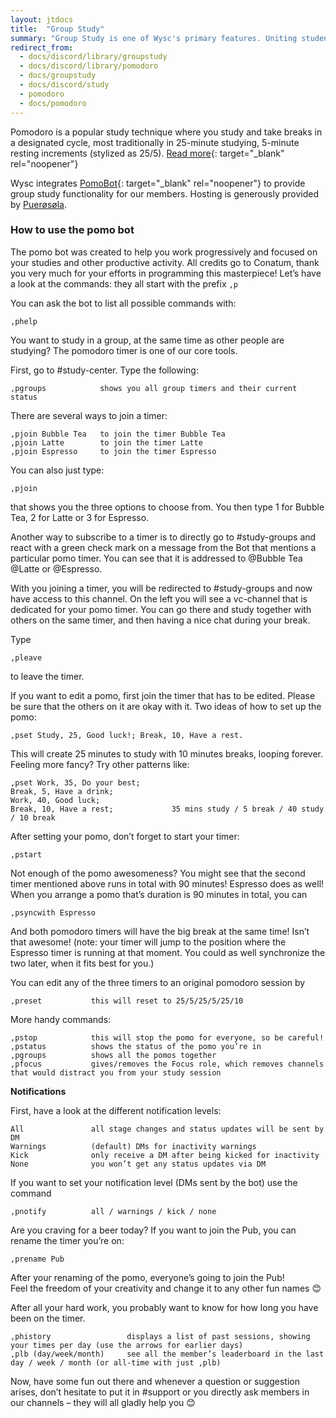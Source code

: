 ```yaml
---
layout: jtdocs
title:  "Group Study"
summary: "Group Study is one of Wysc's primary features. Uniting students from across borders, timezones, and subjects, Wysc's Group Study services help create a warm, comfortable environment for everyone to study together."
redirect_from:
  - docs/discord/library/groupstudy
  - docs/discord/library/pomodoro
  - docs/groupstudy
  - docs/discord/study
  - pomodoro
  - docs/pomodoro
---
```


Pomodoro is a popular study technique where you study and take breaks in a designated cycle, most traditionally in 25-minute studying, 5-minute resting increments (stylized as 25/5). [Read more](https://en.wikipedia.org/wiki/Pomodoro_Technique){: target="_blank" rel="noopener"}

Wysc integrates [PomoBot](https://github.com/Intery/PomoBot){: target="_blank" rel="noopener"} to provide group study functionality for our members. Hosting is generously provided by [Puerøsøla](/docs/credits#PomoBot).

### How to use the pomo bot

The pomo bot was created to help you work progressively and focused on your studies and other productive activity. All credits go to Conatum, thank you very much for your efforts in programming this masterpiece!
Let’s have a look at the commands: they all start with the prefix `,p`

You can ask the bot to list all possible commands with:
```
,phelp
```

You want to study in a group, at the same time as other people are studying? The pomodoro timer is one of our core tools.

First, go to #study-center. Type the following:
```
,pgroups            shows you all group timers and their current status
```

There are several ways to join a timer:
```
,pjoin Bubble Tea   to join the timer Bubble Tea
,pjoin Latte        to join the timer Latte
,pjoin Espresso     to join the timer Espresso
```

You can also just type:
```
,pjoin
```
that shows you the three options to choose from. You then type 1 for Bubble Tea, 2 for Latte or 3 for Espresso.

Another way to subscribe to a timer is to directly go to #study-groups and react with a green check mark on a message from the Bot that mentions a particular pomo timer. You can see that it is addressed to @Bubble Tea @Latte or @Espresso.

With you joining a timer, you will be redirected to #study-groups and now have access to this channel. On the left you will see a vc-channel that is dedicated for your pomo timer. You can go there and study together with others on the same timer, and then having a nice chat during your break.

Type
```
,pleave
```
to leave the timer.

If you want to edit a pomo, first join the timer that has to be edited. Please be sure that the others on it are okay with it. Two ideas of how to set up the pomo:
```
,pset Study, 25, Good luck!; Break, 10, Have a rest.
```
This will create 25 minutes to study with 10 minutes breaks, looping forever. Feeling more fancy? Try other patterns like:
```
,pset Work, 35, Do your best;
Break, 5, Have a drink;
Work, 40, Good luck;
Break, 10, Have a rest;             35 mins study / 5 break / 40 study / 10 break
```

After setting your pomo, don’t forget to start your timer:
```
,pstart
```

Not enough of the pomo awesomeness? You might see that the second timer mentioned above runs in total with 90 minutes! Espresso does as well! When you arrange a pomo that’s duration is 90 minutes in total, you can
```
,psyncwith Espresso
```

And both pomodoro timers will have the big break at the same time! Isn’t that awesome! (note: your timer will jump to the position where the Espresso timer is running at that moment. You could as well synchronize the two later, when it fits best for you.)

You can edit any of the three timers to an original pomodoro session by
```
,preset           this will reset to 25/5/25/5/25/10
```

More handy commands:
```
,pstop            this will stop the pomo for everyone, so be careful!
,pstatus          shows the status of the pomo you’re in
,pgroups          shows all the pomos together
,pfocus           gives/removes the Focus role, which removes channels that would distract you from your study session
```

**Notifications**

First, have a look at the different notification levels:
```
All               all stage changes and status updates will be sent by DM
Warnings          (default) DMs for inactivity warnings
Kick              only receive a DM after being kicked for inactivity
None              you won’t get any status updates via DM
```

If you want to set your notification level (DMs sent by the bot) use the command
```
,pnotify          all / warnings / kick / none
```

Are you craving for a beer today? If you want to join the Pub, you can rename the timer you’re on:
```
,prename Pub
```
After your renaming of the pomo, everyone’s going to join the Pub!  
Feel the freedom of your creativity and change it to any other fun names 😊

After all your hard work, you probably want to know for how long you have been on the timer. 
```
,phistory                 displays a list of past sessions, showing your times per day (use the arrows for earlier days)
,plb (day/week/month)     see all the member’s leaderboard in the last day / week / month (or all-time with just ,plb)
```

Now, have some fun out there and whenever a question or suggestion arises, don’t hesitate to put it in #support or you directly ask members in our channels – they will all gladly help you 😊 